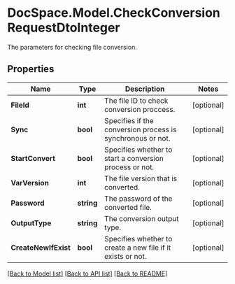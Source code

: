 # DocSpace.Model.CheckConversionRequestDtoInteger
The parameters for checking file conversion.

## Properties

Name | Type | Description | Notes
------------ | ------------- | ------------- | -------------
**FileId** | **int** | The file ID to check conversion proccess. | [optional] 
**Sync** | **bool** | Specifies if the conversion process is synchronous or not. | [optional] 
**StartConvert** | **bool** | Specifies whether to start a conversion process or not. | [optional] 
**VarVersion** | **int** | The file version that is converted. | [optional] 
**Password** | **string** | The password of the converted file. | [optional] 
**OutputType** | **string** | The conversion output type. | [optional] 
**CreateNewIfExist** | **bool** | Specifies whether to create a new file if it exists or not. | [optional] 

[[Back to Model list]](../README.md#documentation-for-models) [[Back to API list]](../README.md#documentation-for-api-endpoints) [[Back to README]](../README.md)


